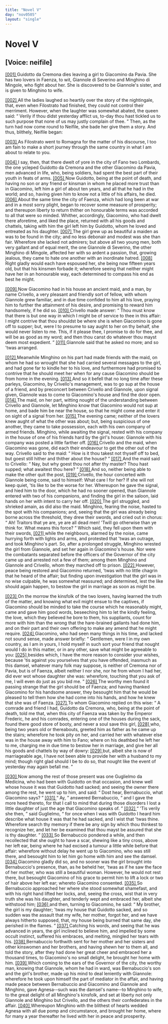 ```yaml
---
title: "Novel V"
day: "nov0505"
layout: "single"
---
```

<div id="nov0505" type="novella" who="neifile">
 <h1>
  Novel V
 </h1>
 <p>
  <h2>
   [Voice: neifile]
  </h2>
 </p>
 <argument>
  <p>
   <a href="{{ site.baseurl }}itDecameron/nov0505#p05050001" id="p05050001">
    [001]
   </a>
   Guidotto da Cremona dies leaving a girl to Giacomino da
 Pavia. She has two lovers in Faenza, to wit, Giannole
 di Severino and Minghino di Mingole, who fight
 about her. She is discovered to be Giannole's sister,
 and is given to Minghino to wife.
  </p>
 </argument>
 <div3 type="commentary" who="author">
  <p>
   <a href="{{ site.baseurl }}itDecameron/nov0505#p05050002" id="p05050002">
    [002]
   </a>
   All
   the ladies laughed so heartily over the story of the
 nightingale, that, even when Filostrato had finished, they could not control
 their merriment. However, when the laughter was somewhat
 abated, the queen said:
   <q direct="unspecified">
    Verily if thou didst yesterday afflict us,
 to-day thou hast tickled us to such purpose that none of us may
 justly complain of thee.
   </q>
   Then, as the turn had now come round
 to Neifile, she bade her give them a story. And thus, blithely,
 Neifile began:
  </p>
 </div3>
 <div3 type="commentary" who="neifile">
  <p>
   <a href="{{ site.baseurl }}itDecameron/nov0505#p05050003" id="p05050003">
    [003]
   </a>
   As Filostrato went to Romagna for the matter of
 his discourse, I too am fain to make a short journey through the
 same country in what I am about to relate to you.
  </p>
 </div3>
 <p>
  <a href="{{ site.baseurl }}itDecameron/nov0505#p05050004" id="p05050004">
   [004]
  </a>
  I say, then, that there dwelt of yore in the city of Fano two
 Lombards, the one ycleped Guidotto da Cremona and the other
 Giacomino da Pavia, men advanced in life, who, being soldiers, had
 spent the best part of their youth in feats of arms.
  <a href="{{ site.baseurl }}itDecameron/nov0505#p05050005" id="p05050005">
   [005]
  </a>
  Now Guidotto,
 being at the point of death, and having no son or any friend or kinsman
 in whom he placed more trust than in Giacomino, left him a
 girl of about ten years, and all that he had in the world; and so,
 having given him to know not a little of his affairs, he died.
  <a href="{{ site.baseurl }}itDecameron/nov0505#p05050006" id="p05050006">
   [006]
  </a>
  About
 the same time the city of Faenza, which had long been at war and
 in a most sorry plight, began to recover some measure of prosperity;
 and thereupon liberty to return thither on honourable terms was
 accorded to all that were so minded. Whither, accordingly, Giacomino,
 who had dwelt there aforetime, and liked the place, returned
  with all his goods and chattels, taking with him the girl left him by
 Guidotto, whom he loved and entreated as his daughter.
  <a href="{{ site.baseurl }}itDecameron/nov0505#p05050007" id="p05050007">
   [007]
  </a>
  The girl
 grew up as beautiful a maiden as was to be found in the city; and
 no less debonair and modest was she than fair. Wherefore she
 lacked not admirers; but above all two young men, both very gallant
 and of equal merit, the one Giannole di Severino, the other Minghino
 di Mingole, affected her with so ardent a passion, that, growing
 jealous, they came to hate one another with an inordinate hatred.
  <a href="{{ site.baseurl }}itDecameron/nov0505#p05050008" id="p05050008">
   [008]
  </a>
  Right gladly would each have espoused her, she being now fifteen
 years old, but that his kinsmen forbade it; wherefore seeing that
 neither might have her in an honourable way, each determined to
 compass his end as best he might.
 </p>
 <p>
  <a href="{{ site.baseurl }}itDecameron/nov0505#p05050009" id="p05050009">
   [009]
  </a>
  Now Giacomino had in his house an ancient maid, and a man, by
 name Crivello, a very pleasant and friendly sort of fellow, with whom
 Giannole grew familiar, and in due time confided to him all his love,
 praying him to further the attainment of his desire, and promising to
 reward him handsomely, if he did so.
  <a href="{{ site.baseurl }}itDecameron/nov0505#p05050010" id="p05050010">
   [010]
  </a>
  Crivello made answer:
  <q direct="unspecified">
   Thou
 must know that there is but one way in which I might be of service
 to thee in this affair: I might contrive that thou shouldst be where
 she is when Giacomino is gone off to supper; but, were I to presume
 to say aught to her on thy behalf, she would never listen to me.
 This, if it please thee, I promise to do for thee, and will be as good
 as my word; and then thou canst do whatever thou mayst deem
 most expedient.
  </q>
  <a href="{{ site.baseurl }}itDecameron/nov0505#p05050011" id="p05050011">
   [011]
  </a>
  Giannole said that he asked no more; and so 'twas
 arranged.
 </p>
 <p>
  <a href="{{ site.baseurl }}itDecameron/nov0505#p05050012" id="p05050012">
   [012]
  </a>
  Meanwhile Minghino on his part had made friends with the
 maid, on whom he had so wrought that she had carried several
 messages to the girl, and had gone far to kindle her to his love, and
 furthermore had promised to contrive that he should meet her when
 for any cause Giacomino should be from home in the evening.
  <a href="{{ site.baseurl }}itDecameron/nov0505#p05050013" id="p05050013">
   [013]
  </a>
  And
 so it befell that no long time after these parleys, Giacomino, by
 Crivello's management, was to go sup at the house of a friend, and
 by preconcert between Crivello and Giannole, upon signal given,
 Giannole was to come to Giacomino's house and find the door open.
  <a href="{{ site.baseurl }}itDecameron/nov0505#p05050014" id="p05050014">
   [014]
  </a>
  The maid, on her part, witting nought of the understanding between
 Crivello and Giannole, let Minghino know that Giacomino would not
 sup at home, and bade him be near the house, so that he might come
 and enter it on sight of a signal from her.
  <a href="{{ site.baseurl }}itDecameron/nov0505#p05050015" id="p05050015">
   [015]
  </a>
  The evening came; neither
  of the lovers knew aught of what the other was about; but, being
 suspicious of one another, they came to take possession, each with
 his own company of armed friends. Minghino, while awaiting the
 signal, rested with his company in the house of one of his friends
 hard by the girl's house: Giannole with his company was posted a
 little farther off.
  <a href="{{ site.baseurl }}itDecameron/nov0505#p05050016" id="p05050016">
   [016]
  </a>
  Crivello and the maid, when Giacomino was gone,
 did each their endeavour to get the other out of the way. Crivello
 said to the maid:
  <q direct="unspecified">
   How is it thou takest not thyself off to bed,
 but goest still hither and thither about the house?
  </q>
  <a href="{{ site.baseurl }}itDecameron/nov0505#p05050017" id="p05050017">
   [017]
  </a>
  And the maid
 said to Crivello:
  <q direct="unspecified">
   Nay, but why goest thou not after thy master?
 Thou hast supped; what awaitest thou here?
  </q>
  <a href="{{ site.baseurl }}itDecameron/nov0505#p05050018" id="p05050018">
   [018]
  </a>
  And so, neither
      being able to make the other quit the post,
  <a href="{{ site.baseurl }}itDecameron/nov0505#p05050019" id="p05050019">
   [019]
  </a>
  Crivello, the hour
 concerted with Giannole being come, said to himself: What care
 I for her? If she will not keep quiet, 'tis like to be the worse for
 her. Whereupon he gave the signal, and hied him to the door,
 which he had no sooner opened, than Giannole entered with two of
 his companions, and finding the girl in the saloon, laid hands on her
 with intent to carry her off.
  <a href="{{ site.baseurl }}itDecameron/nov0505#p05050020" id="p05050020">
   [020]
  </a>
  The girl struggled, and shrieked amain,
 as did also the maid. Minghino, fearing the noise, hasted to the
 spot with his companions; and, seeing that the girl was already being
 borne across the threshold, they drew their swords, and cried out in
 chorus:
  <q direct="unspecified">
   Ah! Traitors that ye are, ye are all dead men! 'Twill
 go otherwise than ye think for. What means this force?
  </q>
  Which
 said, they fell upon them with their swords,
  <a href="{{ site.baseurl }}itDecameron/nov0505#p05050021" id="p05050021">
   [021]
  </a>
  while the neighbours,
 alarmed by the noise, came hurrying forth with lights and arms, and
 protested that 'twas an outrage, and took Minghino's part. So, after
 a prolonged struggle, Minghino wrested the girl from Giannole, and
 set her again in Giacomino's house. Nor were the combatants
 separated before the officers of the Governor of the city came up
 and arrested not a few of them; among them Minghino and Giannole
 and Crivello, whom they marched off to prison.
  <a href="{{ site.baseurl }}itDecameron/nov0505#p05050022" id="p05050022">
   [022]
  </a>
  However,
 peace being restored and Giacomino returned, 'twas with no little
 chagrin that he heard of the affair; but finding upon investigation
 that the girl was in no wise culpable, he was somewhat reassured;
 and determined, lest the like should again happen, to bestow the girl
 in marriage as soon as might be.
 </p>
 <p>
  <a href="{{ site.baseurl }}itDecameron/nov0505#p05050023" id="p05050023">
   [023]
  </a>
  On the morrow the kinsfolk of the two lovers, having learned
 the truth of the matter, and knowing what evil might ensue to the
  captives, if Giacomino should be minded to take the course which
 he reasonably might, came and gave him good words, beseeching him
 to let the kindly feeling, the love, which they believed he bore
 to them, his suppliants, count for more with him than the wrong
 that the hare-brained gallants had done him, and on their part and
 their own offering to make any amend that he might require.
  <a href="{{ site.baseurl }}itDecameron/nov0505#p05050024" id="p05050024">
   [024]
  </a>
  Giacomino, who had seen many things in his time, and lacked not
 sound sense, made answer briefly:
  <q direct="unspecified">
   Gentlemen, were I in my own
 country, as I am in yours, I hold myself in such sort your friend
 that nought would I do in this matter, or in any other, save what
 might be agreeable to you:
   <a href="{{ site.baseurl }}itDecameron/nov0505#p05050025" id="p05050025">
    [025]
   </a>
   besides which, I have the more reason
 to consider your wishes, because 'tis against you yourselves that you
 have offended, inasmuch as this damsel, whatever many folk may
 suppose, is neither of Cremona nor of Pavia, but is of Faenza, albeit
 neither I nor she, nor he from whom I had her, did ever wot whose
 daughter she was: wherefore, touching that you ask of me, I will
 even do just as you bid me.
  </q>
  <a href="{{ site.baseurl }}itDecameron/nov0505#p05050026" id="p05050026">
   [026]
  </a>
  The worthy men found it passing
 strange that the girl should be of Faenza; and having thanked Giacomino
 for his handsome answer, they besought him that he would be
 pleased to tell them how she had come into his hands, and how he
 knew that she was of Faenza.
  <a href="{{ site.baseurl }}itDecameron/nov0505#p05050027" id="p05050027">
   [027]
  </a>
  To whom Giacomino replied on
 this wise:
  <q direct="unspecified">
   A comrade and friend I had, Guidotto da Cremona,
 who, being at the point of death, told me that, when this city of
 Faenza was taken by the Emperor Frederic, he and his comrades,
 entering one of the houses during the sack, found there good store of
 booty, and never a soul save this girl,
   <a href="{{ site.baseurl }}itDecameron/nov0505#p05050028" id="p05050028">
    [028]
   </a>
   who, being two years old or
 thereabouts, greeted him as father as he came up the stairs; wherefore
 he took pity on her, and carried her with whatever else was in the
 house away with him to Fano; where on his deathbed he left her to
 me, charging me in due time to bestow her in marriage, and give her
 all his goods and chattels by way of dowry:
   <a href="{{ site.baseurl }}itDecameron/nov0505#p05050029" id="p05050029">
    [029]
   </a>
   but, albeit she is now
 of marriageable age, I have not been able to provide her with a
 husband to my mind; though right glad should I be to do so, that
 nought like the event of yesterday may again befall me.
  </q>
 </p>
 <p>
  <a href="{{ site.baseurl }}itDecameron/nov0505#p05050030" id="p05050030">
   [030]
  </a>
  Now among the rest of those present was one Guglielmo da
 Medicina, who had been with Guidotto on that occasion, and knew
 well whose house it was that Guidotto had sacked; and seeing the
 owner there among the rest, he went up to him, and said:
  <q direct="unspecified">
   Dost
   hear, Bernabuccio, what Giacomino says?
  </q>
  <a href="{{ site.baseurl }}itDecameron/nov0505#p05050031" id="p05050031">
   [031]
  </a>
  <q direct="unspecified">
   Ay,
  </q>
  answered
 Bernabuccio,
  <q direct="unspecified">
   and I gave the more heed thereto, for that I call to mind
 that during those disorders I lost a little daughter of just the age that
 Giacomino speaks of.
  </q>
  <a href="{{ site.baseurl }}itDecameron/nov0505#p05050032" id="p05050032">
   [032]
  </a>
  <q direct="unspecified">
   'Tis verily she then,
  </q>
  said Guglielmo,
  <q direct="unspecified">
   for once when I was with Guidotto I heard him describe what house
 it was that he had sacked, and I wist that 'twas thine. Wherefore
 search thy memory if there be any sign by which thou thinkest to
 recognize her, and let her be examined that thou mayst be assured that
 she is thy daughter.
  </q>
  <a href="{{ site.baseurl }}itDecameron/nov0505#p05050033" id="p05050033">
   [033]
  </a>
  So Bernabuccio pondered a while, and then
 recollected that she ought to have a scar, shewing like a tiny cross,
 above her left ear, being where he had excised a tumour a little while
 before that affair: wherefore without delay he went up to Giacomino,
 who was still there, and besought him to let him go home with
 him and see the damsel.
  <a href="{{ site.baseurl }}itDecameron/nov0505#p05050034" id="p05050034">
   [034]
  </a>
  Giacomino gladly did so, and no sooner was
 the girl brought into Bernabuccio's presence, than, as he beheld her,
 'twas as if he saw the face of her mother, who was still a beautiful
 woman. However, he would not rest there, but besought Giacomino
 of his grace to permit him to lift a lock or two of hair above her left
 ear; whereto Giacomino consented.
  <a href="{{ site.baseurl }}itDecameron/nov0505#p05050035" id="p05050035">
   [035]
  </a>
  So Bernabuccio approached
 her where she stood somewhat shamefast, and with his right hand
 lifted her locks, and, seeing the cross, wist that in very truth she was
 his daughter, and tenderly wept and embraced her, albeit she withstood
 him;
  <a href="{{ site.baseurl }}itDecameron/nov0505#p05050036" id="p05050036">
   [036]
  </a>
  and then, turning to Giacomino, he said:
  <q direct="unspecified">
   My
 brother, the girl is my daughter; 'twas my house that Guidotto
 sacked, and so sudden was the assault that my wife, her mother,
 forgot her, and we have always hitherto supposed, that, my house
 being burned that same day, she perished in the flames.
  </q>
  <a href="{{ site.baseurl }}itDecameron/nov0505#p05050037" id="p05050037">
   [037]
  </a>
  Catching
 his words, and seeing that he was advanced in years, the girl inclined
 to believe him, and impelled by some occult instinct, suffered his
 embraces, and melting, mingled her tears with his.
  <a href="{{ site.baseurl }}itDecameron/nov0505#p05050038" id="p05050038">
   [038]
  </a>
  Bernabuccio
 forthwith sent for her mother and her sisters and other kinswomen
 and her brothers, and having shewn her to them all, and told the
 story, after they had done her great cheer and embraced her a
 thousand times, to Giacomino's no small delight, he brought her
 home with him.
  <a href="{{ site.baseurl }}itDecameron/nov0505#p05050039" id="p05050039">
   [039]
  </a>
  Which coming to the ears of the Governor of the
 city, the worthy man, knowing that Giannole, whom he had in
 ward, was Bernabuccio's son and the girl's brother, made up his
 mind to deal leniently with Giannole: wherefore he took upon
  himself the part of mediator in the affair, and having made peace
 between Bernabuccio and Giacomino and Giannole and Minghino,
 gave Agnesa--such was the damsel's name--to Minghino to wife, to
 the great delight of all Minghino's kinsfolk, and set at liberty not
 only Giannole and Minghino but Crivello, and the others their
 confederates in the affair.
  <a href="{{ site.baseurl }}itDecameron/nov0505#p05050040" id="p05050040">
   [040]
  </a>
  Whereupon Minghino with the blithest
 of hearts wedded Agnesa with all due pomp and circumstance, and
 brought her home, where for many a year thereafter he lived with
 her in peace and prosperity.
 </p>
</div>